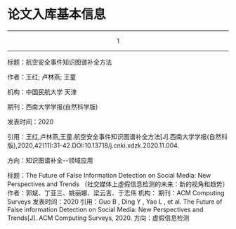 # 论文入库基本信息

---
<center>1</center>

---

标题：航空安全事件知识图谱补全方法

作者：王红; 卢林燕; 王童

机构：中国民航大学 天津

期刊：西南大学学报(自然科学版)

发表时间：2020

引用：王红,卢林燕,王童.航空安全事件知识图谱补全方法[J].西南大学学报(自然科版),2020,42(11):31-42.DOI:10.13718/j.cnki.xdzk.2020.11.004.

方向：知识图谱补全--领域应用




标题：The Future of False Information Detection on Social Media: New Perspectives and Trends
    （社交媒体上虚假信息检测的未来：新的视角和趋势）
作者：郭斌、丁亚三、姚丽娜、梁云吉、于志伟
机构：
期刊：ACM Computing Surveys
发表时间：2020
引用：Guo B ,  Ding Y ,  Yao L , et al. The Future of False information Detection on Social Media: New Perspectives and Trends[J]. ACM Computing Surveys, 2020.
方向：虚假信息检测
